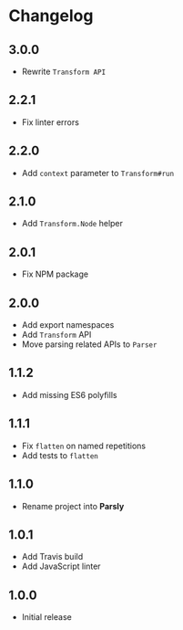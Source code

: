 # Changelog

## 3.0.0

* Rewrite `Transform API`

## 2.2.1

* Fix linter errors

## 2.2.0

* Add `context` parameter to `Transform#run`

## 2.1.0

* Add `Transform.Node` helper

## 2.0.1

* Fix NPM package

## 2.0.0

* Add export namespaces
* Add `Transform` API
* Move parsing related APIs to `Parser`

## 1.1.2

* Add missing ES6 polyfills

## 1.1.1

* Fix `flatten` on named repetitions
* Add tests to `flatten`

## 1.1.0

* Rename project into __Parsly__

## 1.0.1

* Add Travis build
* Add JavaScript linter

## 1.0.0

* Initial release
